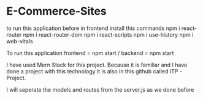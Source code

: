 # E-Commerce-Sites

to run this application before in frontend  install this commands 
npm   i react-router
npm   i react-router-dom
npm   i react-scripts
npm   i use-history
npm   i web-vitals




To run this  application frontend = npm start /  backend = npm start



I have used Mern Stack for this project. Because it is familiar and I have done a project with this technology it is also in this github called ITP - Project.





I will seperate the models and routes from the server.js as we done before
